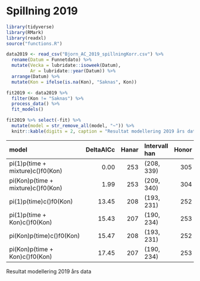 Spillning 2019
================

``` r
library(tidyverse)
library(RMark) 
library(readxl)
source("functions.R")

data2019 <- read_csv("Bjorn_AC_2019_spillningKorr.csv") %>% 
  rename(Datum = Funnetdato) %>% 
  mutate(Vecka = lubridate::isoweek(Datum),
         Ar = lubridate::year(Datum)) %>% 
  arrange(Datum) %>% 
  mutate(Kon = ifelse(is.na(Kon), "Saknas", Kon))

fit2019 <- data2019 %>% 
  filter(Kon != "Saknas") %>% 
  process_data() %>% 
  fit_models()

fit2019 %>% select(-fit) %>% 
  mutate(model = str_remove_all(model, "~")) %>% 
  knitr::kable(digits = 2, caption = "Resultat modellering 2019 års data")
```

| model                              | DeltaAICc | Hanar | Intervall han | Honor | Intervall hon | Total | Intervall tot |
| :--------------------------------- | --------: | ----: | :------------ | ----: | :------------ | ----: | :------------ |
| pi(1)p(time + mixture)c()f0(Kon)   |      0.00 |   253 | (208, 339)    |   305 | (251, 407)    |   558 | (441, 707)    |
| pi(Kon)p(time + mixture)c()f0(Kon) |      1.99 |   253 | (209, 340)    |   304 | (251, 403)    |   557 | (442, 701)    |
| pi(1)p(time)c()f0(Kon)             |     13.45 |   208 | (193, 231)    |   252 | (234, 277)    |   460 | (429, 494)    |
| pi(1)p(time + Kon)c()f0(Kon)       |     15.43 |   207 | (190, 234)    |   253 | (233, 283)    |   460 | (428, 494)    |
| pi(Kon)p(time)c()f0(Kon)           |     15.47 |   208 | (193, 231)    |   252 | (234, 277)    |   460 | (429, 494)    |
| pi(Kon)p(time + Kon)c()f0(Kon)     |     17.45 |   207 | (190, 234)    |   253 | (233, 283)    |   460 | (428, 494)    |

Resultat modellering 2019 års data
